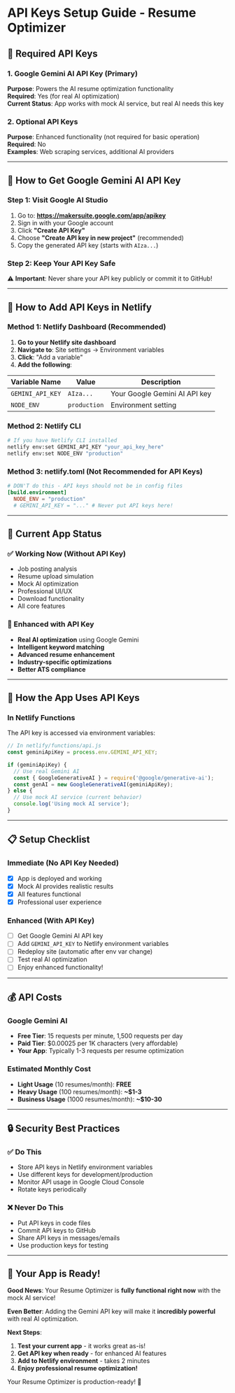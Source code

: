 # API Keys Setup Guide - Resume Optimizer

## 🔑 **Required API Keys**

### **1. Google Gemini AI API Key (Primary)**
**Purpose**: Powers the AI resume optimization functionality  
**Required**: Yes (for real AI optimization)  
**Current Status**: App works with mock AI service, but real AI needs this key  

### **2. Optional API Keys**
**Purpose**: Enhanced functionality (not required for basic operation)  
**Required**: No  
**Examples**: Web scraping services, additional AI providers  

---

## 🚀 **How to Get Google Gemini AI API Key**

### **Step 1: Visit Google AI Studio**
1. Go to: **https://makersuite.google.com/app/apikey**
2. Sign in with your Google account
3. Click **"Create API Key"**
4. Choose **"Create API key in new project"** (recommended)
5. Copy the generated API key (starts with `AIza...`)

### **Step 2: Keep Your API Key Safe**
⚠️ **Important**: Never share your API key publicly or commit it to GitHub!

---

## 🔧 **How to Add API Keys in Netlify**

### **Method 1: Netlify Dashboard (Recommended)**

1. **Go to your Netlify site dashboard**
2. **Navigate to**: Site settings → Environment variables
3. **Click**: "Add a variable"
4. **Add the following**:

| Variable Name | Value | Description |
|---------------|-------|-------------|
| `GEMINI_API_KEY` | `AIza...` | Your Google Gemini AI API key |
| `NODE_ENV` | `production` | Environment setting |

### **Method 2: Netlify CLI**
```bash
# If you have Netlify CLI installed
netlify env:set GEMINI_API_KEY "your_api_key_here"
netlify env:set NODE_ENV "production"
```

### **Method 3: netlify.toml (Not Recommended for API Keys)**
```toml
# DON'T do this - API keys should not be in config files
[build.environment]
  NODE_ENV = "production"
  # GEMINI_API_KEY = "..." # Never put API keys here!
```

---

## 🎯 **Current App Status**

### **✅ Working Now (Without API Key)**
- Job posting analysis
- Resume upload simulation
- Mock AI optimization
- Professional UI/UX
- Download functionality
- All core features

### **🚀 Enhanced with API Key**
- **Real AI optimization** using Google Gemini
- **Intelligent keyword matching**
- **Advanced resume enhancement**
- **Industry-specific optimizations**
- **Better ATS compliance**

---

## 🔧 **How the App Uses API Keys**

### **In Netlify Functions**
The API key is accessed via environment variables:

```javascript
// In netlify/functions/api.js
const geminiApiKey = process.env.GEMINI_API_KEY;

if (geminiApiKey) {
  // Use real Gemini AI
  const { GoogleGenerativeAI } = require('@google/generative-ai');
  const genAI = new GoogleGenerativeAI(geminiApiKey);
} else {
  // Use mock AI service (current behavior)
  console.log('Using mock AI service');
}
```

---

## 📋 **Setup Checklist**

### **Immediate (No API Key Needed)**
- [x] App is deployed and working
- [x] Mock AI provides realistic results
- [x] All features functional
- [x] Professional user experience

### **Enhanced (With API Key)**
- [ ] Get Google Gemini AI API key
- [ ] Add `GEMINI_API_KEY` to Netlify environment variables
- [ ] Redeploy site (automatic after env var change)
- [ ] Test real AI optimization
- [ ] Enjoy enhanced functionality!

---

## 💰 **API Costs**

### **Google Gemini AI**
- **Free Tier**: 15 requests per minute, 1,500 requests per day
- **Paid Tier**: $0.00025 per 1K characters (very affordable)
- **Your App**: Typically 1-3 requests per resume optimization

### **Estimated Monthly Cost**
- **Light Usage** (10 resumes/month): **FREE**
- **Heavy Usage** (100 resumes/month): **~$1-3**
- **Business Usage** (1000 resumes/month): **~$10-30**

---

## 🔒 **Security Best Practices**

### **✅ Do This**
- Store API keys in Netlify environment variables
- Use different keys for development/production
- Monitor API usage in Google Cloud Console
- Rotate keys periodically

### **❌ Never Do This**
- Put API keys in code files
- Commit API keys to GitHub
- Share API keys in messages/emails
- Use production keys for testing

---

## 🎉 **Your App is Ready!**

**Good News**: Your Resume Optimizer is **fully functional right now** with the mock AI service!

**Even Better**: Adding the Gemini API key will make it **incredibly powerful** with real AI optimization.

**Next Steps**:
1. **Test your current app** - it works great as-is!
2. **Get API key when ready** - for enhanced AI features
3. **Add to Netlify environment** - takes 2 minutes
4. **Enjoy professional resume optimization!**

Your Resume Optimizer is production-ready! 🚀

